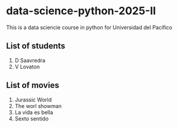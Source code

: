 # data-science-python-2025-II
This is a data sciencie course in python for Universidad del Pacífico

## List of students
1. D Saavredra
2. V Lovaton

## List of movies
1. Jurassic World
2. The worl showman
3. La vida es bella
4. Sexto sentido
